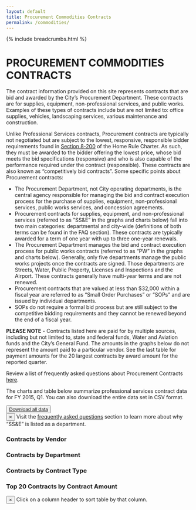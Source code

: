 ```yaml
---
layout: default
title: Procurement Commodities Contracts
permalink: /commodities/
---
```


{% include breadcrumbs.html %}

# PROCUREMENT COMMODITIES CONTRACTS

The contract information provided on this site represents contracts that are bid and awarded by the City’s Procurement Department.  These contracts are for supplies, equipment, non-professional services, and public works.  Examples of these types of contracts include but are not limited to:   office supplies, vehicles, landscaping services, various maintenance and construction.

Unlike Professional Services contracts, Procurement contracts are typically not negotiated but are subject to the lowest, responsive, responsible bidder requirements found in [Section 8-200](http://www.amlegal.com/nxt/gateway.dll/Pennsylvania/philadelphia_pa/philadelphiahomerulecharter/articleviiiprovisionsofgeneralapplicatio/chapter2contractsprocurementpropertyandr?f=templates$fn=default.htm$3.0$vid=amlegal:philadelphia_pa$anc=JD_Art.VIIICh.) of the Home Rule Charter.  As such, they must be awarded to the bidder offering the lowest price, whose bid meets the bid specifications (responsive) and who is also capable of the performance required under the contract (responsible).  These contracts are also known as “competitively bid contracts”.  Some specific points about Procurement contracts:


* The Procurement Department, not City operating departments, is the central agency responsible for managing the bid and contract execution process for the purchase of supplies, equipment, non-professional services, public works services, and concession agreements.  
* Procurement contracts for supplies, equipment, and non-professional services (referred to as “SS&amp;E” in the graphs and charts below) fall into two main categories:  departmental and city-wide (definitions of both terms can be found in the FAQ section).  These contracts are typically awarded for a term of one year with up to three one-year renewals. 
* The Procurement Department manages the bid and contract execution process for public works contracts (referred to as “PW” in the graphs and charts below).   Generally, only five departments manage the public works projects once the contracts are signed. Those departments are Streets, Water, Public Property, Licenses and Inspections and the Airport. These contracts generally have multi-year terms and are not renewed.
* Procurement contracts that are valued at less than $32,000 within a fiscal year are referred to as “Small Order Purchases” or “SOPs” and are issued by individual departments.  
* SOPs do not require a formal bid process but are still subject to the competitive bidding requirements and they cannot be renewed beyond the end of a fiscal year.

**PLEASE NOTE** - Contracts listed here are paid for by multiple sources, including but not limited to, state and federal funds, Water and Aviation funds and the City’s General Fund.  The amounts in the graphs below do not represent the amount paid to a particular vendor. See the last table for payment amounts for the 20 largest contracts by award amount for the reported quarter.

Review a list of frequently asked questions about Procurement Contracts [here](/commodities/faq).

The charts and table below summarize professional services contract data for FY 2015, Q1. You can also download the entire data set in CSV format.

<div>
  <button class="btn link">
    <a href="https://github.com/CityOfPhiladelphia/contracts/tree/gh-pages/commodities/data">Download all data</a>
  </button>
</div>

<div class="row">
  <div class="alert alert-info alert-dismissable">
      <button type="button" class="close" data-dismiss="alert" aria-hidden="true">&times;</button>
    Visit the <a href="/commodities/faq">frequently asked questions</a> section to learn more about why “SS&E” is listed as a department.
  </div>
  <div class="col-md-12">
    <h3 class="chart">Contracts by Vendor</h3>
    <div id="by_vendor"></div>
  </div>
</div>

<div class="row">
  <div class="col-md-12">
    <h3 class="chart">Contracts by Department</h3>
    <div id="by_department"></div>
  </div>
</div>

<div class="row">
  <div class="col-md-12">
    <h3 class="chart">Contracts by Contract Type</h3>
    <div id="by_type"></div>
  </div>
</div>

<div class="row">
  <div class="col-md-12">
    <h3>Top 20 Contracts by Contract Amount</h3>
    <div class="alert alert-info alert-dismissable">
      <button type="button" class="close" data-dismiss="alert" aria-hidden="true">&times;</button>
      Click on a column header to sort table by that column.
    </div>
    <table id="browse" class="table table-striped"></table>
  </div>
</div>

<script type="text/javascript">
sources = [
    {
        path: '{{ "tree/gh-pages/commodities/data/Combo2015Q1_010915.csv" | prepend: site.baseurl }}',
        cleanCurrency: ['Max_Value', 'SumOfTransactionAmt'],
        visualizations: [
            {
                container: '#by_vendor',
                type: 'pie',
                groupBy: 'Vendor_Name',
                aggregate: 'Max_Value',
                limit: 10
            },
            {
                container: '#by_department',
                type: 'pie',
                groupBy: 'Department_Name',
                aggregate: 'Max_Value',
                limit: 10
            },
	    {
		container: '#by_type',
		type: 'pie',
		groupBy: 'Contract_Type',
		aggregate: 'Max_Value',
		limit: 10
	    },
            {
                container: '#browse',
                type: 'table',
                columns: {
                    'Department_Name': 'Department',
                    'Vendor_Name': 'Vendor',
                    'Contract_Type': 'Type',
                    'Contract_Description': 'Description',
                    'Max_Value': 'Contract Amount',
                    'SumOfTransactionAmt': 'Payments'
                },
                sort: [
                    [4, 'desc']
                ]
            }
        ]
    }
];
</script>
